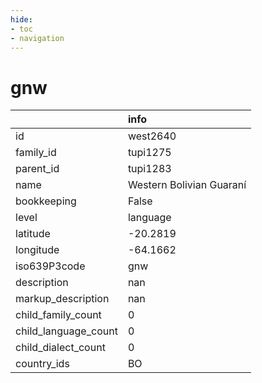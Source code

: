 ```yaml
---
hide:
- toc
- navigation
---
```

# gnw
|                      | info                     |
|:---------------------|:-------------------------|
| id                   | west2640                 |
| family_id            | tupi1275                 |
| parent_id            | tupi1283                 |
| name                 | Western Bolivian Guaraní |
| bookkeeping          | False                    |
| level                | language                 |
| latitude             | -20.2819                 |
| longitude            | -64.1662                 |
| iso639P3code         | gnw                      |
| description          | nan                      |
| markup_description   | nan                      |
| child_family_count   | 0                        |
| child_language_count | 0                        |
| child_dialect_count  | 0                        |
| country_ids          | BO                       |
